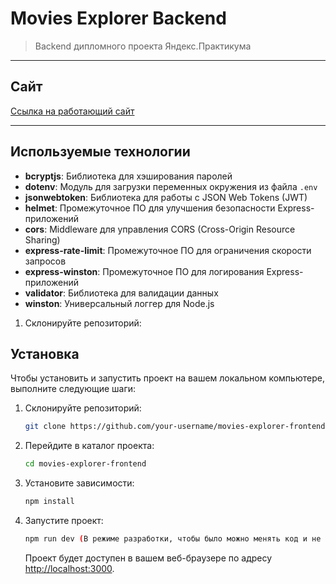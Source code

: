 
# Movies Explorer Backend
> Backend дипломного проекта Яндекс.Практикума
---
## Сайт

[Ссылка на работающий сайт](https://novelthunderstorm.nomoreparties.sbs)

---

## Используемые технологии

- **bcryptjs**: Библиотека для хэширования паролей
- **dotenv**: Модуль для загрузки переменных окружения из файла `.env`
- **jsonwebtoken**: Библиотека для работы с JSON Web Tokens (JWT)
- **helmet**: Промежуточное ПО для улучшения безопасности Express-приложений
- **cors**: Middleware для управления CORS (Cross-Origin Resource Sharing)
- **express-rate-limit**: Промежуточное ПО для ограничения скорости запросов
- **express-winston**: Промежуточное ПО для логирования Express-приложений
- **validator**: Библиотека для валидации данных
- **winston**: Универсальный логгер для Node.js


1. Склонируйте репозиторий:

## Установка

Чтобы установить и запустить проект на вашем локальном компьютере, выполните следующие шаги:

1. Склонируйте репозиторий:

    ```bash
    git clone https://github.com/your-username/movies-explorer-frontend.git
    ```

2. Перейдите в каталог проекта:

    ```bash
    cd movies-explorer-frontend
    ```

3. Установите зависимости:

    ```bash
    npm install
    ```

4. Запустите проект:

    ```bash
    npm run dev (В режиме разработки, чтобы было можно менять код и не перезапускать проект)
    ```

   Проект будет доступен в вашем веб-браузере по адресу [http://localhost:3000](http://localhost:3000).
